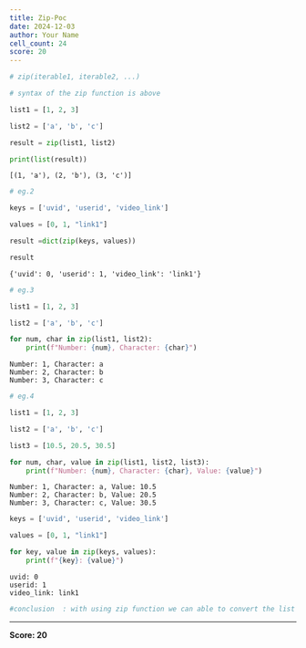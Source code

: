 ```yaml
---
title: Zip-Poc
date: 2024-12-03
author: Your Name
cell_count: 24
score: 20
---
```


```python
# zip(iterable1, iterable2, ...)
```


```python
# syntax of the zip function is above 
```


```python
list1 = [1, 2, 3]
```


```python
list2 = ['a', 'b', 'c']
```


```python
result = zip(list1, list2)
```


```python
print(list(result))
```

    [(1, 'a'), (2, 'b'), (3, 'c')]



```python
# eg.2 
```


```python
keys = ['uvid', 'userid', 'video_link']
```


```python
values = [0, 1, "link1"]
```


```python
result =dict(zip(keys, values))
```


```python
result
```




    {'uvid': 0, 'userid': 1, 'video_link': 'link1'}




```python
# eg.3
```


```python
list1 = [1, 2, 3]
```


```python
list2 = ['a', 'b', 'c']
```


```python
for num, char in zip(list1, list2):
    print(f"Number: {num}, Character: {char}")
```

    Number: 1, Character: a
    Number: 2, Character: b
    Number: 3, Character: c



```python
# eg.4
```


```python
list1 = [1, 2, 3]
```


```python
list2 = ['a', 'b', 'c']
```


```python
list3 = [10.5, 20.5, 30.5]
```


```python
for num, char, value in zip(list1, list2, list3):
    print(f"Number: {num}, Character: {char}, Value: {value}")
```

    Number: 1, Character: a, Value: 10.5
    Number: 2, Character: b, Value: 20.5
    Number: 3, Character: c, Value: 30.5



```python
keys = ['uvid', 'userid', 'video_link']
```


```python
values = [0, 1, "link1"]
```


```python
for key, value in zip(keys, values):
    print(f"{key}: {value}")
```

    uvid: 0
    userid: 1
    video_link: link1



```python
#conclusion  : with using zip function we can able to convert the list into dict 
```


---
**Score: 20**
